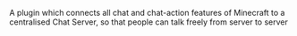 A plugin which connects all chat and chat-action features of Minecraft to a centralised Chat Server, so that people can talk freely from server to server
